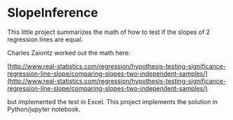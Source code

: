 # SlopeInference
This little project summarizes the math of how to test if the slopes of 2 regression lines are equal.

Charles Zaiontz worked out the math here:

[http://www.real-statistics.com/regression/hypothesis-testing-significance-regression-line-slope/comparing-slopes-two-independent-samples/](http://www.real-statistics.com/regression/hypothesis-testing-significance-regression-line-slope/comparing-slopes-two-independent-samples/)

but implemented the test in Excel.  This project implements the solution in Python/jupyter notebook.